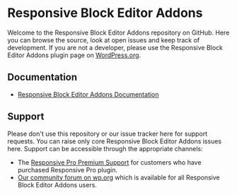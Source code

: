 # Responsive Block Editor Addons

Welcome to the Responsive Block Editor Addons repository on GitHub. Here you can browse the source, look at open issues and keep track of development.
If you are not a developer, please use the Responsive Block Editor Addons plugin page on [WordPress.org](https://wordpress.org/plugins/responsive-block-editor-addons/).

## Documentation
- [Responsive Block Editor Addons Documentation](https://docs.cyberchimps.com/responsive-gutenberg-addons/)

## Support
Please don't use this repository or our issue tracker here for support requests. You can raise only core Responsive Block Editor Addons issues here. Support can be accessible through the appropriate channels:

- The [Responsive Pro Premium Support](https://cyberchimps.com/contact/) for customers who have purchased Responsive Pro plugin.
- [Our community forum on wp.org](https://wordpress.org/support/plugin/responsive-block-editor-addons/) which is available for all Responsive Block Editor Addons users.


